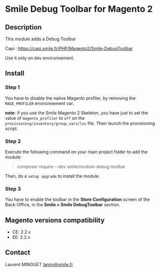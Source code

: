 # Smile Debug Toolbar for Magento 2

## Description

This module adds a Debug Toolbar

Capi : https://capi.smile.fr/PHP/Magento2/Smile-DebugToolbar

Use it only on dev environnement.

## Install

### Step 1

You have to disable the native Magento profiler, by removing the `MAGE_PROFILER` environnement var.

**note**: if you use the Smile Magento 2 Skeleton, you have just to set the value of `magento_profiler` to `off` on the `provisioning/inventory/group_vars/lxc` file. Then launch the provisioning script.

### Step 2

Execute the following command on your main project folder to add the module:

> composer require --dev smile/module-debug-toolbar

Then, do a `setup upgrade` to install the module.

### Step 3

You have to enable the toolbar in the **Store Configuration** screen of the Back-Office, in the **Smile > Smile DebugToolbar** section. 


## Magento versions compatibility

 * CE: 2.2.x
 * EE: 2.2.x

## Contact

Laurent MINGUET <lamin@smile.fr>
